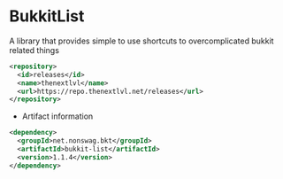 # BukkitList
A library that provides simple to use shortcuts to overcomplicated bukkit related things
````xml
<repository>
  <id>releases</id>
  <name>thenextlvl</name>
  <url>https://repo.thenextlvl.net/releases</url>
</repository>
````
- Artifact information
````xml
<dependency>
  <groupId>net.nonswag.bkt</groupId>
  <artifactId>bukkit-list</artifactId>
  <version>1.1.4</version>
</dependency>
````
